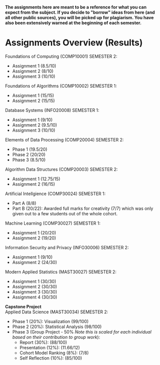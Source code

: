 **The assignments here are meant to be a reference for what you can expect from the subject. If you decide to "borrow" ideas from here (and all other public sources), you will be picked up for plagiarism. You have also been extensively warned at the beginning of each semester.**

Assignments Overview (Results)
=======
Foundations of Computing (COMP10001) SEMESTER 2:
- Assignment 1 (8.5/10)
- Assignment 2 (8/10)
- Assignment 3 (10/10)

Foundations of Algorithms (COMP10002) SEMESTER 1:
- Assignment 1 (15/15)
- Assignment 2 (15/15)

Database Systems (INFO20008) SEMESTER 1:
- Assignment 1 (9/10)
- Assignment 2 (9.5/10)
- Assignment 3 (10/10)

Elements of Data Processing (COMP20004) SEMESTER 2:
- Phase 1 (19.5/20)
- Phase 2 (20/20)
- Phase 3 (8.5/10)

Algorithm Data Structures (COMP20003) SEMESTER 2:
- Assignment 1 (12.75/15)
- Assignment 2 (16/15)

Artificial Intellgience (COMP30024) SEMESTER 1:
- Part A (8/8)
- Part B (20/22): Awarded full marks for creativity (7/7) which was only given out to a few students out of the whole cohort.

Machine Learning (COMP30027) SEMESTER 1:
- Assignment 1 (20/20)
- Assignment 2 (19/20)

Information Security and Privacy (INFO30006) SEMESTER 2:
- Assignment 1 (9/10)
- Assignment 2 (24/30)

Modern Applied Statistics (MAST30027) SEMESTER 2:
- Assignment 1 (30/30)
- Assignment 2 (30/30)
- Assignment 3 (30/30)
- Assignment 4 (30/30)

**Capstone Project**  
Applied Data Science (MAST30034) SEMESTER 2:
- Phase 1 (20%): Visualization (99/100)
- Phase 2 (20%): Statistical Analysis (98/100)
- Phase 3 (Group Project - 50% *Note this is scaled for each individual based on their contribution to group work*): 
  - Report (30%): (88/100)
  - Presentation (12%): (11.66/12)
  - Cohort Model Ranking (8%): (7/8)
  - Self Reflection (10%): (85/100)
